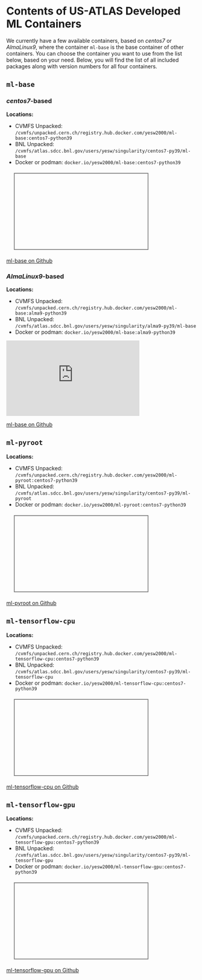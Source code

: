 # Contents of US-ATLAS Developed ML Containers

We currently have a few available containers, based on *centos7* or *AlmaLinux9*,
where the container `ml-base` is the base container of other containers.
You can choose the container you want to use from the list below, based on your need.
Below, you will find the list of all included packages along with version numbers for all four containers.

## `ml-base`

### *centos7*-based

**Locations:**

- CVMFS Unpacked: `/cvmfs/unpacked.cern.ch/registry.hub.docker.com/yesw2000/ml-base:centos7-python39`
- BNL Unpacked: `/cvmfs/atlas.sdcc.bnl.gov/users/yesw/singularity/centos7-py39/ml-base`
- Docker or podman: `docker.io/yesw2000/ml-base:centos7-python39`

<body>
<div style="width:70%; height:200px; margin:20px; border:2px solid grey; overflow-y:auto">
<script src="https://emgithub.com/embed-v2.js?target=https%3A%2F%2Fgithub.com%2Fusatlas%2FML-Containers%2Fblob%2Fmain%2Fcentos7%2Fml-base%2Fpython38%2Flist-of-pkgs-inside.txt&style=default&type=code&showFullPath=on"></script>
</div>
</body>

[ml-base on Github](https://github.com/usatlas/ML-Containers/tree/main/centos7/ml-base)

### *AlmaLinux9*-based

**Locations:**

- CVMFS Unpacked: `/cvmfs/unpacked.cern.ch/registry.hub.docker.com/yesw2000/ml-base:alma9-python39`
- BNL Unpacked: `/cvmfs/atlas.sdcc.bnl.gov/users/yesw/singularity/alma9-py39/ml-base`
- Docker or podman: `docker.io/yesw2000/ml-base:alma9-python39`

<body>
<iframe frameborder="0" scrolling="yes" style="width:70%; height:200px; order:2px solid grey;" allow="clipboard-write" src="https://emgithub.com/iframe.html?target=https%3A%2F%2Fgithub.com%2Fusatlas%2FML-Containers%2Fblob%2Fmain%2Falma9%2Fml-base%2Fpython39%2Flist-of-pkgs-inside.txt&style=default&type=code&showBorder=on&showLineNumbers=on&showCopy=on"></iframe>
</body>

[ml-base on Github](https://github.com/usatlas/ML-Containers/tree/main/alma9/ml-base)


## `ml-pyroot`

**Locations:**

- CVMFS Unpacked: `/cvmfs/unpacked.cern.ch/registry.hub.docker.com/yesw2000/ml-pyroot:centos7-python39`
- BNL Unpacked:	`/cvmfs/atlas.sdcc.bnl.gov/users/yesw/singularity/centos7-py39/ml-pyroot`
- Docker or podman: `docker.io/yesw2000/ml-pyroot:centos7-python39`

<body>
<div style="width:70%; height:200px; margin:20px; border:2px solid grey; overflow-y:auto">
<script src="https://emgithub.com/embed-v2.js?target=https%3A%2F%2Fgithub.com%2Fusatlas%2FML-Containers%2Fblob%2Fmain%2Fcentos7%2Fml-pyroot%2Fpython38%2Flist-of-pkgs-inside.txt&style=default&type=code&showFullPath=on"></script>
</div>
</body>

[ml-pyroot on Github](https://github.com/usatlas/ML-Containers/tree/main/centos7/ml-pyroot)

## `ml-tensorflow-cpu`

**Locations:**

- CVMFS Unpacked: `/cvmfs/unpacked.cern.ch/registry.hub.docker.com/yesw2000/ml-tensorflow-cpu:centos7-python39`
- BNL Unpacked:	`/cvmfs/atlas.sdcc.bnl.gov/users/yesw/singularity/centos7-py39/ml-tensorflow-cpu`
- Docker or podman: `docker.io/yesw2000/ml-tensorflow-cpu:centos7-python39`

<body>
<div style="width:70%; height:200px; margin:20px; border:2px solid grey; overflow-y:auto">
<script src="https://emgithub.com/embed-v2.js?target=https%3A%2F%2Fgithub.com%2Fusatlas%2FML-Containers%2Fblob%2Fmain%2Fcentos7%2Fml-tensorflow-cpu%2Fpython38%2Flist-of-pkgs-inside.txt&style=default&type=code&showFullPath=on"></script>
</div>
</body>

[ml-tensorflow-cpu on Github](https://github.com/usatlas/ML-Containers/tree/main/centos7/ml-tensorflow-cpu)

## `ml-tensorflow-gpu`

**Locations:**

- CVMFS Unpacked: `/cvmfs/unpacked.cern.ch/registry.hub.docker.com/yesw2000/ml-tensorflow-gpu:centos7-python39`
- BNL Unpacked: `/cvmfs/atlas.sdcc.bnl.gov/users/yesw/singularity/centos7-py39/ml-tensorflow-gpu`
- Docker or podman: `docker.io/yesw2000/ml-tensorflow-gpu:centos7-python39`

<body>
<div style="width:70%; height:200px; margin:20px; border:2px solid grey; overflow-y:auto">
<script src="https://emgithub.com/embed-v2.js?target=https%3A%2F%2Fgithub.com%2Fusatlas%2FML-Containers%2Fblob%2Fmain%2Fcentos7%2Fml-tensorflow-gpu%2Fpython38%2Flist-of-pkgs-inside.txt&style=default&type=code&showFullPath=on"></script>
</div>
</body>

[ml-tensorflow-gpu on Github](https://github.com/usatlas/ML-Containers/tree/main/centos7/ml-tensorflow-gpu)
